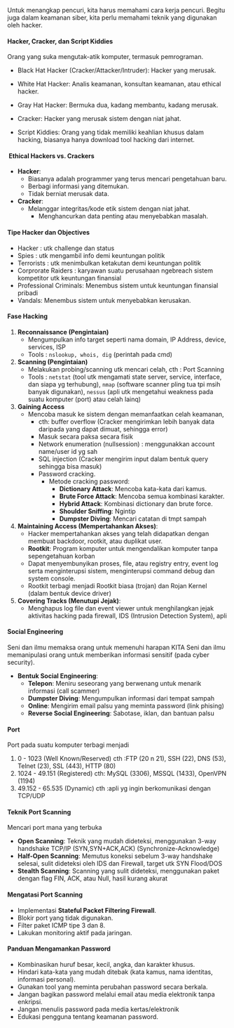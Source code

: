 Untuk menangkap pencuri, kita harus memahami cara kerja pencuri. Begitu juga dalam keamanan siber, kita perlu memahami teknik yang digunakan oleh hacker.

#### Hacker, Cracker, dan Script Kiddies
   Orang yang suka mengutak-atik komputer, termasuk pemrograman.
-   Black Hat Hacker (Cracker/Attacker/Intruder): Hacker yang merusak.
-   White Hat Hacker: Analis keamanan, konsultan keamanan, atau ethical hacker.
-   Gray Hat Hacker: Bermuka dua, kadang membantu, kadang merusak.
		
 - Cracker: Hacker yang merusak sistem dengan niat jahat.
 - Script Kiddies: Orang yang tidak memiliki keahlian khusus dalam hacking, biasanya hanya download tool hacking dari internet.    

####  Ethical Hackers vs. Crackers
- **Hacker**:    
    - Biasanya adalah programmer yang terus mencari pengetahuan baru.
    - Berbagi informasi yang ditemukan.
    - Tidak berniat merusak data.        
- **Cracker**:
    - Melanggar integritas/kode etik sistem dengan niat jahat.
	    - Menghancurkan data penting atau menyebabkan masalah.

#### Tipe Hacker dan Objectives
- Hacker : utk challenge dan status 
- Spies : utk mengambil info demi keuntungan politik 
- Terrorists :  utk menimbulkan ketakutan  demi keuntungan politik 
- Corprorate Raiders : karyawan suatu perusahaan ngebreach sistem kompetitor utk keuntungan finansial
- Professional Criminals: Menembus sistem untuk keuntungan finansial pribadi
- Vandals: Menembus sistem untuk menyebabkan kerusakan.

#### Fase Hacking
1. **Reconnaissance (Pengintaian)**
	 - Mengumpulkan info target seperti nama domain, IP Address, device, services, ISP
	 - Tools : `nslookup, whois, dig` (perintah pada cmd)
2. **Scanning (Pengintaian)**
	 - Melakukan probing/scanning utk mencari celah, cth : Port Scanning
	 - Tools : `netstat` (tool utk mengamati state server, service, interface, dan siapa yg terhubung), `nmap` (software scanner pling tua tpi msih banyak digunakan), `nessus` (apli utk mengetahui weakness pada suatu komputer (port) atau celah lainq)
 3. **Gaining Access**
	 - Mencoba masuk ke sistem dengan memanfaatkan celah keamanan, 
		 - cth: buffer overflow (Cracker mengirimkan lebih banyak data daripada yang dapat dimuat, sehingga error)
		 - Masuk secara paksa secara fisik
		 - Network enumeration (nullsession) : menggunakkan account name/user id yg sah
		 - SQL injection (Cracker mengirim input dalam bentuk query sehingga bisa masuk)
		 - Password cracking.
			 - Metode cracking password:
			    - **Dictionary Attack**: Mencoba kata-kata dari kamus.
			    - **Brute Force Attack**: Mencoba semua kombinasi karakter.
			    - **Hybrid Attack**: Kombinasi dictionary dan brute force.
			    - **Shoulder Sniffing**: Ngintip
			    - **Dumpster Diving**: Mencari catatan di tmpt sampah
4. **Maintaining Access (Mempertahankan Akses)**:
    - Hacker mempertahankan akses yang telah didapatkan dengan membuat backdoor, rootkit, atau duplikat user.       
    - **Rootkit**: Program komputer untuk mengendalikan komputer tanpa sepengetahuan korban
    - Dapat menyembunyikan proses, file, atau registry entry, event log serta menginterupsi sistem, menginterupsi command debug dan system console.
    - Rootkit terbagi menjadi Rootkit biasa (trojan) dan Rojan Kernel (dalam bentuk device driver)
5. **Covering Tracks (Menutupi Jejak)**:
	- Menghapus log file dan event viewer untuk menghilangkan jejak aktivitas hacking pada firewall, IDS (Intrusion Detection System), apli 
#### **Social Engineering**
Seni dan ilmu memaksa orang untuk memenuhi harapan KITA
Seni dan ilmu memanipulasi orang untuk memberikan informasi sensitif (pada cyber security).
- **Bentuk Social Engineering**:
    - **Telepon**: Meniru seseorang yang berwenang untuk menarik informasi (call scammer)
    - **Dumpster Diving**: Mengumpulkan informasi dari tempat sampah
    - **Online**: Mengirim email palsu yang meminta password (link phising)
    - **Reverse Social Engineering**: Sabotase, iklan, dan bantuan palsu
#### **Port**
Port pada suatu komputer terbagi menjadi 
1. 0 - 1023 (Well Known/Reserved)
	cth :FTP (20 n 21), SSH (22), DNS (53), Telnet (23), SSL (443), HTTP (80)
2. 1024 - 49.151 (Registered)
	cth: MySQL (3306), MSSQL (1433), OpenVPN (1194) 
3. 49.152 - 65.535 (Dynamic)
	cth :apli yg ingin berkomunikasi dengan TCP/UDP
#### **Teknik Port Scanning**
Mencari port mana yang terbuka
- **Open Scanning**: Teknik yang mudah dideteksi, menggunakan 3-way handshake TCP/IP (SYN,SYN+ACK,ACK) (Synchronize-Acknowledge)
- **Half-Open Scanning**: Memutus koneksi sebelum 3-way handshake selesai, sulit dideteksi oleh IDS dan Firewall, target utk SYN Flood/DOS
- **Stealth Scanning**: Scanning yang sulit dideteksi, menggunakan paket dengan flag FIN, ACK, atau Null, hasil kurang akurat
#### **Mengatasi Port Scanning**
- Implementasi **Stateful Packet Filtering Firewall**.
- Blokir port yang tidak digunakan.
- Filter paket ICMP tipe 3 dan 8.
- Lakukan monitoring aktif pada jaringan.
#### **Panduan Mengamankan Password**
- Kombinasikan huruf besar, kecil, angka, dan karakter khusus.
- Hindari kata-kata yang mudah ditebak (kata kamus, nama identitas, informasi personal).
- Gunakan tool yang meminta perubahan password secara berkala.
- Jangan bagikan password melalui email atau media elektronik tanpa enkripsi.
- Jangan menulis password pada media kertas/elektronik
- Edukasi pengguna tentang keamanan password.